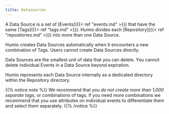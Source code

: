 ```yaml
---
title: Datasources
---
```


A Data Source is a set of [Events]({{< ref "events.md" >}}) that have the same [Tags]({{< ref "tags.md" >}}).
Humio divides each [Repository]({{< ref "repositories.md" >}}) into more than one Data Source.

Humio creates Data Sources automatically when it encounters a new combination of Tags. Users cannot create Data Sources directly.

Data Sources are the smallest unit of data that you can delete.
You cannot delete individual Events in a Data Source beyond expiration.<!--GRW: I'm not sure what 'beyond expiration' means. -->

Humio represents each Data Source internally as a dedicated directory within the Repository directory.

{{% notice note %}}
We recommend that you _do not create more than 1,000 separate tags_, or combinations of tags.
If you need more combinations we recommend that you use attributes on individual
events to differentiate them and select them separately.
{{% /notice %}}
